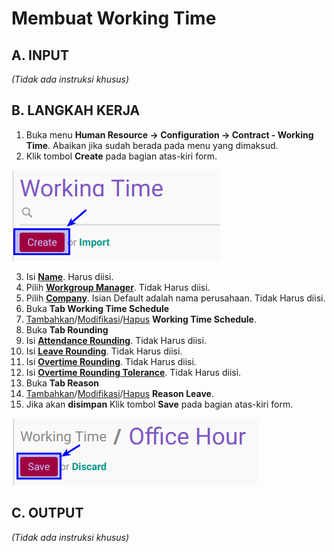 # Membuat Working Time

## A. INPUT

*(Tidak ada instruksi khusus)*

## B. LANGKAH KERJA

1. Buka menu **Human Resource -> Configuration -> Contract - Working Time**. Abaikan jika sudah berada pada menu yang dimaksud.
2. Klik tombol **Create** pada bagian atas-kiri form.

![](../../img/working-time/tombol-create.png)

3. Isi **[Name](./penjelasan.md#field-name)**. Harus diisi.
4. Pilih **[Workgroup Manager](./penjelasan.md#field-manajer)**. Tidak Harus diisi.
5. Pilih **[Company](./penjelasan.md#field-company)**. Isian Default adalah nama perusahaan. Tidak Harus diisi.
6. Buka **Tab Working Time Schedule**
7. <a name="l7">[Tambahkan](./add-schedule.md)/[Modifikasi](./edit-schedule.md)/[Hapus](./del-schedule.md)</a>  **Working Time Schedule**.
8. Buka **Tab Rounding**
9. Isi **[Attendance Rounding](./penjelasan.md#field-rounding-attendance)**. Tidak Harus diisi.
10. Isi **[Leave Rounding](./penjelasan.md#field-rounding-leave)**. Tidak Harus diisi.
11. Isi **[Overtime Rounding](./penjelasan.md#field-rounding-overtime)**. Tidak Harus diisi.
12. Isi **[Overtime Rounding Tolerance](./penjelasan.md#field-rounding-tolerance)**. Tidak Harus diisi.
13. Buka **Tab Reason**
14. <a name="l14">[Tambahkan](./add-schedule-leave.md)/[Modifikasi](./edit-schedule-leave.md)/[Hapus](./del-schedule-leave.md)</a>  **Reason Leave**.
15. Jika akan **disimpan** Klik tombol **Save** pada bagian atas-kiri form.

![](../../img/working-time/tombol-save-create.png)

## C. OUTPUT

*(Tidak ada instruksi khusus)*
